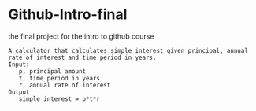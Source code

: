 # Github-Intro-final
the final project for the intro to github course

    A calculator that calculates simple interest given principal, annual rate of interest and time period in years.
    Input:
       p, principal amount
       t, time period in years
       r, annual rate of interest
    Output
       simple interest = p*t*r
